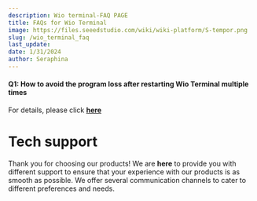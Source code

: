 ```yaml
---
description: Wio terminal-FAQ PAGE
title: FAQs for Wio Terminal
image: https://files.seeedstudio.com/wiki/wiki-platform/S-tempor.png
slug: /wio_terminal_faq
last_update:
date: 1/31/2024
author: Seraphina
---
```



#### Q1: How to avoid the program loss after restarting Wio Terminal multiple times

For details, please click [**here**](https://wiki.seeedstudio.com/Program_loss_by_repeated_power)


# Tech support

Thank you for choosing our products! We are **here** to provide you with different support to ensure that your experience with our products is as smooth as possible. We offer several communication channels to cater to different preferences and needs.

<div class="button_tech_support_container">
<a href="https://forum.seeedstudio.com/" class="button_forum"></a>
<a href="https://www.seeedstudio.com/contacts" class="button_email"></a>
</div>

<div class="button_tech_support_container">
<a href="https://discord.gg/eWkprNDMU7" class="button_discord"></a>
<a href="https://github.com/Seeed-Studio/wiki-documents/discussions/69" class="button_discussion"></a>
</div>
